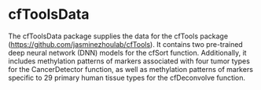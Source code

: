 # cfToolsData

The cfToolsData package supplies the data for the cfTools package (https://github.com/jasminezhoulab/cfTools). It contains two pre-trained deep neural network (DNN) models for the cfSort function. Additionally, it includes methylation patterns of markers associated with four tumor types for the CancerDetector function, as well as methylation patterns of markers specific to 29 primary human tissue types for the cfDeconvolve function.
